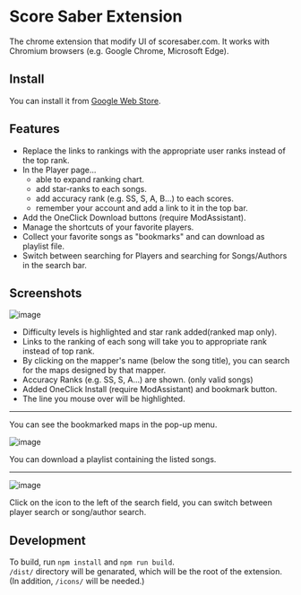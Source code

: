 # Score Saber Extension
The chrome extension that modify UI of scoresaber.com.
It works with Chromium browsers (e.g. Google Chrome, Microsoft Edge).

## Install
You can install it from [Google Web Store](https://chrome.google.com/webstore/detail/score-saber-extension/hngcbgpmfminpejjechbpgjklecgmjao).

## Features
- Replace the links to rankings with the appropriate user ranks instead of the top rank.
- In the Player page...
  - able to expand ranking chart.
  - add star-ranks to each songs.
  - add accuracy rank (e.g. SS, S, A, B...) to each scores.
  - remember your account and add a link to it in the top bar.
- Add the OneClick Download buttons (require ModAssistant).
- Manage the shortcuts of your favorite players.
- Collect your favorite songs as "bookmarks" and can download as playlist file.
- Switch between searching for Players and searching for Songs/Authors in the search bar.

## Screenshots
![image](https://user-images.githubusercontent.com/15604618/121879998-750c1e80-cd48-11eb-9323-b09e3ee603d1.png)
- Difficulty levels is highlighted and star rank added(ranked map only).
- Links to the ranking of each song will take you to appropriate rank instead of top rank.
- By clicking on the mapper's name (below the song title), you can search for the maps designed by that mapper.
- Accuracy Ranks (e.g. SS, S, A...) are shown. (only valid songs)
- Added OneClick Install (require ModAssistant) and bookmark button.
- The line you mouse over will be highlighted.
----
You can see the bookmarked maps in the pop-up menu.

![image](https://user-images.githubusercontent.com/15604618/121882586-b5b96700-cd4b-11eb-9322-d1fae2c1bc52.png)

You can download a playlist containing the listed songs.

----
![image](https://user-images.githubusercontent.com/15604618/121883388-a5ee5280-cd4c-11eb-9244-b49d4a074f59.png)

Click on the icon to the left of the search field, you can switch between player search or song/author search.

## Development
To build, run `npm install` and `npm run build`.<br>
`/dist/` directory will be genarated, which will be the root of the extension. (In addition, `/icons/` will be needed.)